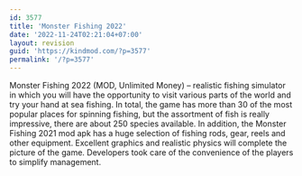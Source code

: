 ```yaml
---
id: 3577
title: 'Monster Fishing 2022'
date: '2022-11-24T02:21:04+07:00'
layout: revision
guid: 'https://kindmod.com/?p=3577'
permalink: '/?p=3577'
---
```


Monster Fishing 2022 (MOD, Unlimited Money) – realistic fishing simulator in which you will have the opportunity to visit various parts of the world and try your hand at sea fishing. In total, the game has more than 30 of the most popular places for spinning fishing, but the assortment of fish is really impressive, there are about 250 species available. In addition, the Monster Fishing 2021 mod apk has a huge selection of fishing rods, gear, reels and other equipment. Excellent graphics and realistic physics will complete the picture of the game. Developers took care of the convenience of the players to simplify management.